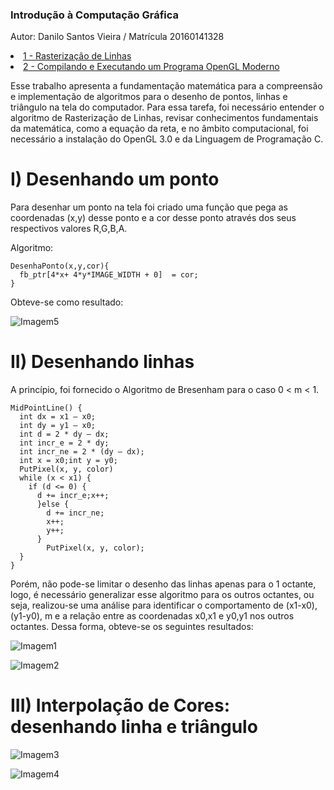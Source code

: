 ### Introdução à Computação Gráfica

Autor: Danilo Santos Vieira / Matrícula 20160141328

<li><a href="#">1 - Rasterização de Linhas</a></li>
<li><a href="#">2 - Compilando e Executando um Programa OpenGL Moderno </a></li>



Esse trabalho apresenta a fundamentação matemática para a compreensão e implementação de algoritmos para o desenho de pontos, linhas e triângulo na tela do computador. Para essa tarefa, foi necessário entender o algoritmo de Rasterização de Linhas, revisar conhecimentos fundamentais da matemática, como a equação da reta, e no âmbito computacional, foi necessário a instalação do OpenGL 3.0 e da Linguagem de Programação C.

# I) Desenhando um ponto

Para desenhar um ponto na tela foi criado uma função que pega as coordenadas (x,y) desse ponto e a cor desse ponto através dos seus respectivos valores R,G,B,A.

Algoritmo: 

```
DesenhaPonto(x,y,cor){
  fb_ptr[4*x+ 4*y*IMAGE_WIDTH + 0]  = cor;
}  
```
Obteve-se como resultado: 

![Imagem5](https://user-images.githubusercontent.com/66951092/85498909-f9edad80-b5b6-11ea-9be6-353313f7d6ba.png)

# II) Desenhando linhas

A princípio, foi fornecido o Algoritmo de Bresenham para o caso 0 < m < 1.

```
MidPointLine() {
  int dx = x1 – x0;
  int dy = y1 – x0;
  int d = 2 * dy – dx;
  int incr_e = 2 * dy;
  int incr_ne = 2 * (dy – dx);
  int x = x0;int y = y0;
  PutPixel(x, y, color) 
  while (x < x1) {
    if (d <= 0) {
      d += incr_e;x++;
      }else {
        d += incr_ne;
        x++;
        y++;
      }
        PutPixel(x, y, color);
  }
}
```
Porém, não pode-se limitar o desenho das linhas apenas para o 1 octante, logo, é necessário generalizar esse algoritmo para os outros octantes, ou seja, realizou-se uma análise para identificar o comportamento de (x1-x0), (y1-y0), m e a relação entre as coordenadas x0,x1 e y0,y1 nos outros octantes. Dessa forma, obteve-se os seguintes resultados:


![Imagem1](https://user-images.githubusercontent.com/66951092/85497796-ed685580-b5b4-11ea-9c9b-f601a685a257.jpeg)

![Imagem2](https://user-images.githubusercontent.com/66951092/85497806-f22d0980-b5b4-11ea-984c-df3e296af453.jpeg)


# III) Interpolação de Cores: desenhando linha e triângulo


![Imagem3](https://user-images.githubusercontent.com/66951092/85497812-f3f6cd00-b5b4-11ea-9dbc-8eb6949782e0.jpeg)

![Imagem4](https://user-images.githubusercontent.com/66951092/85497816-f5c09080-b5b4-11ea-861d-40de34db9f80.jpeg)










